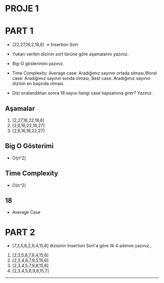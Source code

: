 # PROJE 1 #
# PART 1 #
- [22,27,16,2,18,6] -> Insertion Sort

- Yukarı verilen dizinin sort türüne göre aşamalarını yazınız.
- Big-O gösterimini yazınız.
- Time Complexity: Average case: Aradığımız sayının ortada olması,Worst case: Aradığımız sayının sonda olması, Best case: Aradığımız sayının dizinin en başında olması.
- Dizi sıralandıktan sonra 18 sayısı hangi case kapsamına girer? Yazınız.

## Aşamalar ##
1. [2,27,16,22,18,6]
2. [2,6,16,22,18,27]
3. [2,6,16,18,22,27] 

## Big O Gösterimi ##
- O(n^2)

## Time Complexity ##
- O(n^2)

## 18 ##
- Average Case

# PART 2 #
- [7,3,5,8,2,9,4,15,6] dizisinin Insertion Sort'a göre ilk 4 adımını yazınız.,

1. [2,3,5,8,7,9,4,15,6]
2. [2,3,4,8,7,9,5,15,6]
3. [2,3,4,5,7,9,8,15,6]
4. [2,3,4,5,6,9,8,15,7]

-----------------------
